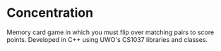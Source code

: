 Concentration
=============

Memory card game in which you must flip over matching pairs to score points.  Developed in C++ using UWO's CS1037 libraries and classes.
